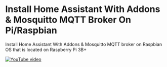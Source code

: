 # Install Home Assistant With Addons & Mosquitto MQTT Broker On Pi/Raspbian
Install Home Assistant With Addons &amp; Mosquitto MQTT broker on Raspbian OS that is located on Raspberry Pi 3B+

[![YouTube video](http://i3.ytimg.com/vi/1FLY0n0Aa-Q/hqdefault.jpg)](https://www.youtube.com/watch?v=1FLY0n0Aa-Q&feature=youtu.be)
